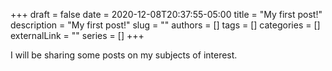 +++ 
draft = false
date = 2020-12-08T20:37:55-05:00
title = "My first post!"
description = "My first post!"
slug = ""
authors = []
tags = []
categories = []
externalLink = ""
series = []
+++

I will be sharing some posts on my subjects of interest.

